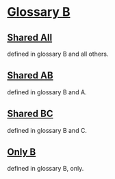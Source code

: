 # [Glossary B](#glossary-b)

## [Shared All](#shared-all)

defined in glossary B and all others.

## [Shared AB](#shared-ab)

defined in glossary B and A.

## [Shared BC](#shared-bc)

defined in glossary B and C.

## [Only B](#only-b)

defined in glossary B, only.
